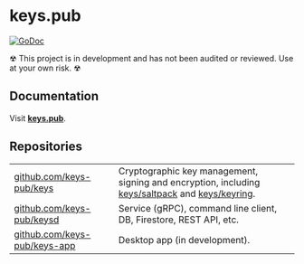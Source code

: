 # keys.pub

[![GoDoc](https://godoc.org/github.com/keys-pub/keys?status.svg)](https://godoc.org/github.com/keys-pub/keys)

☢ This project is in development and has not been audited or reviewed. Use at your own risk. ☢

## Documentation

Visit **[keys.pub](https://keys.pub)**.

## Repositories

|                                                                      |                                                                                                                                                                                                              |
| -------------------------------------------------------------------- | ------------------------------------------------------------------------------------------------------------------------------------------------------------------------------------------------------------ |
| [github.com/keys-pub/keys](https://github.com/keys-pub/keys)         | Cryptographic key management, signing and encryption, including [keys/saltpack](https://godoc.org/github.com/keys-pub/keys/saltpack) and [keys/keyring](https://godoc.org/github.com/keys-pub/keys/keyring). |
| [github.com/keys-pub/keysd](https://github.com/keys-pub/keysd)       | Service (gRPC), command line client, DB, Firestore, REST API, etc.                                                                                                                                           |
| [github.com/keys-pub/keys-app](https://github.com/keys-pub/keys-app) | Desktop app (in development).                                                                                                                                                                                |
